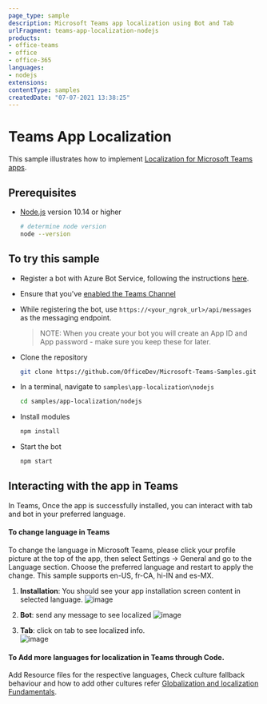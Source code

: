 ```yaml
---
page_type: sample
description: Microsoft Teams app localization using Bot and Tab
urlFragment: teams-app-localization-nodejs
products:
- office-teams
- office
- office-365
languages:
- nodejs
extensions:
contentType: samples
createdDate: "07-07-2021 13:38:25"
---
```


# Teams App Localization
This sample illustrates how to implement [Localization for Microsoft Teams apps](https://docs.microsoft.com/en-us/microsoftteams/platform/concepts/build-and-test/apps-localization).

## Prerequisites

- [Node.js](https://nodejs.org) version 10.14 or higher

    ```bash
    # determine node version
    node --version
    ```

## To try this sample

- Register a bot with Azure Bot Service, following the instructions [here](https://docs.microsoft.com/en-us/azure/bot-service/bot-service-quickstart-registration?view=azure-bot-service-3.0).
- Ensure that you've [enabled the Teams Channel](https://docs.microsoft.com/en-us/azure/bot-service/channel-connect-teams?view=azure-bot-service-4.0)
- While registering the bot, use `https://<your_ngrok_url>/api/messages` as the messaging endpoint.
    > NOTE: When you create your bot you will create an App ID and App password - make sure you keep these for later.

- Clone the repository

    ```bash
    git clone https://github.com/OfficeDev/Microsoft-Teams-Samples.git
    ```

- In a terminal, navigate to `samples\app-localization\nodejs`

    ```bash
    cd samples/app-localization/nodejs
    ```

- Install modules

    ```bash
    npm install
    ```

- Start the bot

    ```bash
    npm start
    ```


## Interacting with the app in Teams
In Teams, Once the app is successfully installed, you can interact with tab and bot in your preferred language.

#### To change language in Teams
To change the language in Microsoft Teams, please click your profile picture at the top of the app, then select Settings -> General and go to the Language section. Choose the preferred language and restart to apply the change. This sample supports en-US, fr-CA, hi-IN and es-MX.
1. **Installation**: You should see your app installation screen content in selected language. 
![image](https://user-images.githubusercontent.com/50989436/119711021-a8136e80-be7c-11eb-8d00-ee3f6a050f44.png)

2. **Bot**: send any message to see localized 
![image](https://user-images.githubusercontent.com/50989436/119711115-c7aa9700-be7c-11eb-8003-3e12728db91c.png)

3. **Tab**: click on tab to see localized info.  
![image](https://user-images.githubusercontent.com/50989436/119711187-dc872a80-be7c-11eb-9a1f-3b324a60ac74.png)

#### To Add more languages for localization in Teams through Code.
 
 Add Resource files for the respective languages, Check culture fallback behaviour and how to add other cultures refer [Globalization and localization Fundamentals](https://docs.microsoft.com/en-us/aspnet/core/fundamentals/localization?view=aspnetcore-5.0). 


  

